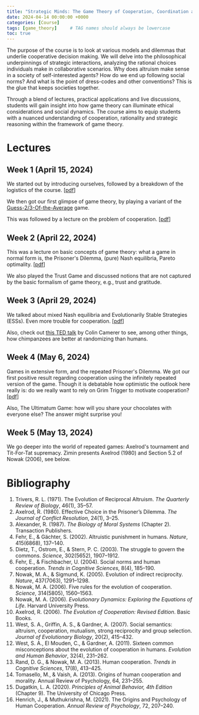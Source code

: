 ```yaml
---
title: "Strategic Minds: The Game Theory of Cooperation, Coordination and Collaboration"
date: 2024-04-14 00:00:00 +0000
categories: [Course]
tags: [game_theory]     # TAG names should always be lowercase
toc: true
---
```


The purpose of the course is to look at various models and dilemmas that underlie cooperative decision making.
We will delve into the philosophical underpinnings of strategic interactions, analyzing the rational choices individuals make in collaborative scenarios. 
Why does altruism make sense in a society of self-interested agents? How do we end up following social norms? And what is the point of dress-codes and other conventions?
This is the glue that keeps societies together.

Through a blend of lectures, practical applications and live discussions, students will gain insight into how game theory can illuminate ethical considerations and social dynamics. 
The course aims to equip students with a nuanced understanding of cooperation, rationality and strategic reasoning within the framework of game theory.


# Lectures

## Week 1 (April 15, 2024)
We started out by introducing ourselves, followed by a breakdown of the logistics of the course. 
[[pdf](/content/teaching/2024-strategic-minds/00-logistics.pdf)]

We then got our first glimpse of game theory, by playing a variant of the 
<a href="https://en.wikipedia.org/wiki/Guess_2/3_of_the_average">Guess-2/3-Of-the-Average</a> game.

This was followed by a lecture on the problem of cooperation. [[pdf](/content/teaching/2024-strategic-minds/01-the-problem-of-cooperation.pdf)]

## Week 2 (April 22, 2024)
This was a lecture on basic concepts of game theory:
what a game in normal form is, the Prisoner's Dilemma, (pure) Nash equilibria, Pareto optimality. 
[[pdf](/content/teaching/2024-strategic-minds/02-game-theory-101.pdf)]    

We also played the Trust Game and discussed notions that are not captured by the basic formalism of game theory, 
e.g., trust and gratitude.

## Week 3 (April 29, 2024)
We talked about mixed Nash equilibria and Evolutionarily Stable Strategies (ESSs).
Even more trouble for cooperation.
[[pdf](/content/teaching/2024-strategic-minds/03-mixed-and-ess.pdf)]

Also, check out <a href="https://www.youtube.com/watch?v=IPobRaUie18">this TED talk</a> 
by Colin Camerer to see, among other things, how chimpanzees are better at randomizing than humans.

## Week 4 (May 6, 2024)
Games in extensive form, and the repeated Prisoner's Dilemma.
We got our first positive result regarding cooperation using the infinitely repeated version of the game.
Though it is debatable how optimistic the outlook here really is:
do we really want to rely on Grim Trigger to motivate cooperation?
[[pdf](/content/teaching/2024-strategic-minds/04-repeated-games.pdf)]

Also, The Ultimatum Game: how will you share your chocolates with everyone else? 
The answer might surprise you!

## Week 5 (May 13, 2024)
We go deeper into the world of repeated games: Axelrod's tournament and Tit-For-Tat supremacy.
Zimin presents Axelrod (1980) and Section 5.2 of Nowak (2006), see below.

# Bibliography
1. Trivers, R. L. (1971). The Evolution of Reciprocal Altruism. *The Quarterly Review of Biology*, 46(1), 35–57.
2. Axelrod, R. (1980). Effective Choice in the Prisoner’s Dilemma. *The Journal of Conflict Resolution*, 24(1), 3–25.
3. Alexander, R. (1987). *The Biology of Moral Systems* (Chapter 2). Transaction Publishers.
4. Fehr, E., & Gächter, S. (2002). Altruistic punishment in humans. *Nature*, 415(6868), 137–140.
5. Dietz, T., Ostrom, E., & Stern, P. C. (2003). The struggle to govern the commons. *Science*, 302(5652), 1907–1912.
6. Fehr, E., & Fischbacher, U. (2004). Social norms and human cooperation. *Trends in Cognitive Sciences*, 8(4), 185–190.
7. Nowak, M. A., & Sigmund, K. (2005). Evolution of indirect reciprocity. *Nature*, 437(7063), 1291–1298.
8. Nowak, M. A. (2006). Five rules for the evolution of cooperation. *Science*, 314(5805), 1560–1563.
9. Nowak, M. A. (2006). *Evolutionary Dynamics: Exploring the Equations of Life*. Harvard University Press.
10. Axelrod, R. (2006). *The Evolution of Cooperation: Revised Edition*. Basic Books.
11. West, S. A., Griffin, A. S., & Gardner, A. (2007). Social semantics: altruism, cooperation, mutualism, strong reciprocity and group selection. *Journal of Evolutionary Biology*, 20(2), 415–432.
12. West, S. A., El Mouden, C., & Gardner, A. (2011). Sixteen common misconceptions about the evolution of cooperation in humans. *Evolution and Human Behavior*, 32(4), 231–262.
13. Rand, D. G., & Nowak, M. A. (2013). Human cooperation. *Trends in Cognitive Sciences*, 17(8), 413–425.
14. Tomasello, M., & Vaish, A. (2013). Origins of human cooperation and morality. Annual Review of Psychology, 64, 231–255.
15. Dugatkin, L. A. (2020). *Principles of Animal Behavior, 4th Edition* (Chapter 9). The University of Chicago Press.
16. Henrich, J., & Muthukrishna, M. (2021). The Origins and Psychology of Human Cooperation. *Annual Review of Psychology*, 72, 207–240.
